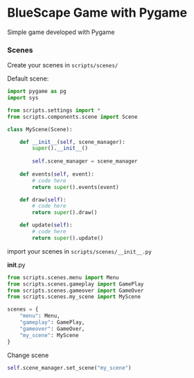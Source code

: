 # BlueScape Game with Pygame

Simple game developed with Pygame

### Scenes

Create your scenes in ``` scripts/scenes/ ```

Default scene:

```python
import pygame as pg
import sys

from scripts.settings import *
from scripts.components.scene import Scene

class MyScene(Scene):

    def __init__(self, scene_manager):
        super().__init__()
        
        self.scene_manager = scene_manager
    
    def events(self, event):
        # code here
        return super().events(event)

    def draw(self):
        # code here
        return super().draw()

    def update(self):
        # code here
        return super().update()
```

import your scenes in ``` scripts/scenes/__init__.py ```

__init__.py

```python
from scripts.scenes.menu import Menu
from scripts.scenes.gameplay import GamePlay
from scripts.scenes.gameover import GameOver
from scripts.scenes.my_scene import MyScene

scenes = {
    "menu": Menu,
    "gameplay": GamePlay,
    "gameover": GameOver,
    "my_scene": MyScene
}
```

Change scene

```python
self.scene_manager.set_scene("my_scene")
```
